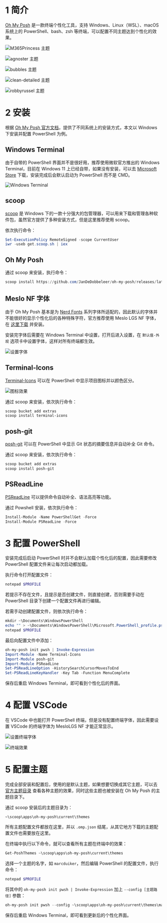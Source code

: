 

# 1 简介

[Oh My Posh](https://ohmyposh.dev/) 是一款终端个性化工具，支持 Windows、Linux（WSL）、macOS 系统上的 PowerShell、bash、zsh 等终端，可以配置不同主题达到个性化的效果。

![M365Princess 主题](https://raw.githubusercontent.com/genskyff/image-hosting/main/images/202203280547516.png)

![agnoster 主题](https://raw.githubusercontent.com/genskyff/image-hosting/main/images/202203280547648.png)

![bubbles 主题](https://raw.githubusercontent.com/genskyff/image-hosting/main/images/202203280547351.png)

![clean-detailed 主题](https://raw.githubusercontent.com/genskyff/image-hosting/main/images/202203280547301.png)

![robbyrussel 主题](https://raw.githubusercontent.com/genskyff/image-hosting/main/images/202203280547817.png)

# 2 安装

根据 [Oh My Posh 官方文档](https://ohmyposh.dev/docs/windows)，提供了不同系统上的安装方式，本文以 Windows 下安装并配置 PowerShell 为例。

## Windows Terminal

由于自带的 PowerShell 界面并不是很好用，推荐使用微软官方推出的 Windows Terminal，目前在 Windows 11 上已经自带，如果没有安装，可以去 [Microsoft Store](https://www.microsoft.com/en-us/p/windows-terminal/9n0dx20hk701) 下载，安装完成后会默认启动为 PowerShell 而不是 CMD。

![Windows Terminal](https://raw.githubusercontent.com/genskyff/image-hosting/main/images/202203280546511.png)

## scoop

[scoop](https://scoop.sh/) 是 Windows 下的一款十分强大的包管理器，可以用来下载和管理各种软件包，虽然官方提供了多种安装方式，但是这里推荐使用 scoop。

依次执行命令：

```powershell
Set-ExecutionPolicy RemoteSigned -scope CurrentUser
iwr -useb get.scoop.sh | iex
```

## Oh My Posh

通过 scoop 来安装，执行命令：

```powershell
scoop install https://github.com/JanDeDobbeleer/oh-my-posh/releases/latest/download/oh-my-posh.json
```

## Meslo NF 字体

由于 Oh My Posh 基本是为 [Nerd Fonts](https://www.nerdfonts.com/) 系列字体所适配的，因此默认的字体并不能很好的显示个性化后的各种特殊字符，官方推荐使用 Meslo LGS NF 字体，在 [这里下载](https://github.com/romkatv/powerlevel10k-media/blob/master/MesloLGS%20NF%20Regular.ttf) 并安装。

安装完字体后需要在 Windows Terminal 中设置，打开后进入设置，在 `默认值-外观` 选项卡中设置字体，这样对所有终端都生效。

![设置字体](https://raw.githubusercontent.com/genskyff/image-hosting/main/images/202304301910766.png)

## Terminal-Icons

[Terminal-Icons](https://github.com/devblackops/Terminal-Icons) 可以在 PowerShell 中显示项目图标并以颜色区分。

![图标效果](https://raw.githubusercontent.com/genskyff/image-hosting/main/images/202203280547128.png)

通过 scoop 来安装，依次执行命令：

```powershell
scoop bucket add extras
scoop install terminal-icons
```

## posh-git

[posh-git](https://github.com/dahlbyk/posh-git) 可以在 PowerShell 中显示 Git 状态的摘要信息并自动补全 Git 命令。

通过 scoop 来安装，依次执行命令：

```powershell
scoop bucket add extras
scoop install posh-git
```

## PSReadLine

[PSReadLine](https://github.com/PowerShell/PSReadLine) 可以提供命令自动补全、语法高亮等功能。

通过 Powshell 安装，依次执行命令：

```powershell
Install-Module -Name PowerShellGet -Force
Install-Module PSReadLine -Force
```

# 3 配置 PowerShell

安装完成后启动 PowerShell 时并不会默认加载个性化后的配置，因此需要修改 PowerShell 配置文件来让每次启动都加载。

执行命令打开配置文件：

```powershell
notepad $PROFILE
```

若提示不存在文件，且提示是否创建文件，则直接创建，否则需要手动在 PowerShell 目录下创建一个配置文件再进行编辑。

若需手动创建配置文件，则依次执行命令：

```powershell
mkdir ~\Documents\WindowsPowerShell
echo "" > ~\Documents\WindowsPowerShell\Microsoft.PowerShell_profile.ps1
notepad $PROFILE
```

最后向配置文件中添加：

```powershell
oh-my-posh init pwsh | Invoke-Expression
Import-Module -Name Terminal-Icons
Import-Module posh-git
Import-Module PSReadLine
Set-PSReadLineOption -HistorySearchCursorMovesToEnd
Set-PSReadLineKeyHandler -Key Tab -Function MenuComplete
```

保存后重启 Windows Terminal，即可看到个性化后的界面。

# 4 配置 VSCode

在 VSCode 中也能打开 PowerShell 终端，但是没有配置终端字体，因此需要设置 VSCode 的终端字体为 MesloLGS NF 才能正常显示。

![设置终端字体](https://raw.githubusercontent.com/genskyff/image-hosting/main/images/202304301907363.png)

![终端效果](https://raw.githubusercontent.com/genskyff/image-hosting/main/images/202203280547535.png)

# 5 配置主题

完成全部安装和配置后，使用的是默认主题，如果想要切换成其它主题，可以去 [官方主题目录](https://ohmyposh.dev/docs/themes) 查看各种主题的效果，同时这些主题也被安装在 Oh My Posh 的主题目录下。

通过 scoop 安装后的主题目录为：

```
~\scoop\apps\oh-my-posh\current\themes
```

所有主题配置文件都放在这里，并以 `.omp.json` 结尾，从其它地方下载的主题配置文件也需要放在这里。

在终端中执行以下命令，就可以查看所有主题在终端中的效果：

```powershell
Get-PoshThemes ~\scoop\apps\oh-my-posh\current\themes 
```

选择一个主题的名字，如 `marcduiker`，然后编辑 PowerShell 的配置文件，执行命令：

```powershell
notepad $PROFILE
```

将其中的 `oh-my-posh init pwsh | Invoke-Expression` 加上 `--config [主题路径]` 参数：

```powershell
oh-my-posh init pwsh --config ~\scoop\apps\oh-my-posh\current\themes\marcduiker.omp.json | Invoke-Expression
```

保存后重启 Windows Terminal，即可看到更新后的个性化界面。
